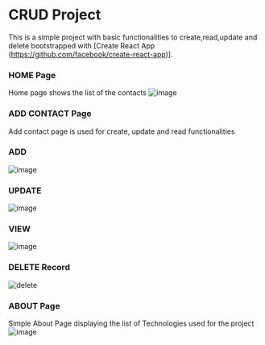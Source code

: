 # CRUD Project

This is a simple project with basic functionalities to create,read,update and delete bootstrapped with [Create React App (https://github.com/facebook/create-react-app)].

### HOME Page 
Home page shows the list of the contacts
![image](https://user-images.githubusercontent.com/56429231/147876333-d5ee5c20-fe78-412a-aafb-1a9d30afbce8.png)

###  ADD CONTACT Page
Add contact page is used for create, update and read functionalities

### ADD 
![image](https://user-images.githubusercontent.com/56429231/147876551-66d223a4-1a4a-4763-b115-e5f26dacc44e.png)

### UPDATE
![image](https://user-images.githubusercontent.com/56429231/147876616-9cbc9ffe-2d18-4a0b-8969-160a0302f68f.png)

### VIEW
![image](https://user-images.githubusercontent.com/56429231/147876633-1cbbdd52-df41-4f25-a4a2-01081d0dfd38.png)




### DELETE Record
![delete](https://user-images.githubusercontent.com/56429231/147876813-361d4a3d-eca3-4d50-adff-e9ccd5dd662a.png)


### ABOUT Page 
Simple About Page displaying the list of Technologies used for the project
![image](https://user-images.githubusercontent.com/56429231/147876904-d70f7452-d1f1-468b-8ae7-b17412e75f61.png)
